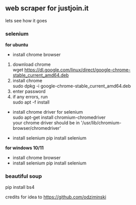 ## web scraper for justjoin.it ##
lets see how it goes

### selenium ###
**for ubuntu**
- install chrome browser
1. download chrome<br>
wget https://dl.google.com/linux/direct/google-chrome-stable_current_amd64.deb
2. install chrome<br>
sudo dpkg -i google-chrome-stable_current_amd64.deb
3. enter password<br>
4. if any errors, run<br>sudo apt -f install

- install chrome driver for selenium<br>
sudo apt-get install chromium-chromedriver<br>
your chrome driver should be in '/usr/lib/chromium-browser/chromedriver'

- install selenium
pip install selenium<br>

**for windows 10/11**
- install chrome browser
- install selenium
pip install selenium<br>

### beautiful soup ###
pip install bs4

credits for idea to https://github.com/odziminski
